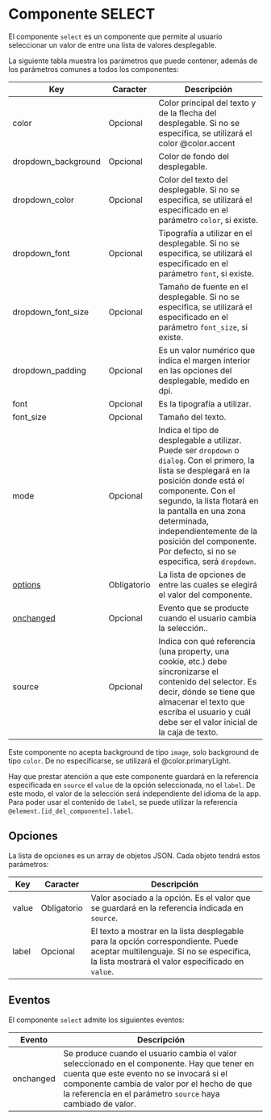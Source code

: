 # Componente SELECT

El componente `select` es un componente que permite al usuario seleccionar un valor de entre una lista de valores desplegable.


La siguiente tabla muestra los parámetros que puede contener, además de los parámetros comunes a todos los componentes:

  | Key  | Caracter | Descripción |
  | ------------- | ------------- | ------------- |
  | color | Opcional | Color principal del texto y de la flecha del desplegable. Si no se especifica, se utilizará el color @color.accent |
  | dropdown_background | Opcional | Color de fondo del desplegable.|
  | dropdown_color | Opcional | Color del texto del desplegable. Si no se especifica, se utilizará el especificado en el parámetro `color`, si existe.| 
  | dropdown_font | Opcional | Tipografía a utilizar en el desplegable. Si no se especifica, se utilizará el especificado en el parámetro `font`, si existe.|
  | dropdown_font_size | Opcional | Tamaño de fuente en el desplegable. Si no se especifica, se utilizará el especificado en el parámetro `font_size`, si existe.| 
  | dropdown_padding | Opcional | Es un valor numérico que indica el margen interior en las opciones del desplegable, medido en dpi.| 
  | font | Opcional | Es la tipografía a utilizar.|
  | font_size | Opcional | Tamaño del texto. |
  | mode | Opcional | Indica el tipo de desplegable a utilizar. Puede ser `dropdown` o `dialog`. Con el primero, la lista se desplegará en la posición donde está el componente. Con el segundo, la lista flotará en la pantalla en una zona determinada, independientemente de la posición del componente. Por defecto, si no se especifica, será `dropdown`.|
  | [options](#opciones) | Obligatorio | La lista de opciones de entre las cuales se elegirá el valor del componente.|
  | [onchanged](#eventos) | Opcional | Evento que se producte cuando el usuario cambia la selección..|
  | source | Opcional | Indica con qué referencia (una property, una cookie, etc.) debe sincronizarse el contenido del selector. Es decir, dónde se tiene que almacenar el texto que escriba el usuario y cuál debe ser el valor inicial de la caja de texto. |
  
Este componente no acepta background de tipo `image`, solo background de tipo `color`. De no especificarse, se utilizará el @color.primaryLight.

Hay que prestar atención a que este componente guardará en la referencia especificada en `source` el `value` de la opción seleccionada, no el `label`. De este modo, el valor de la selección será independiente del idioma de la app. Para poder usar el contenido de `label`, se puede utilizar la referencia `@element.[id_del_componente].label`.

## Opciones

La lista de opciones es un array de objetos JSON. Cada objeto tendrá estos parámetros:

  | Key  | Caracter | Descripción |
  | ------------- | ------------- | ------------- |
  | value | Obligatorio | Valor asociado a la opción. Es el valor que se guardará en la referencia indicada en `source`. |
  | label | Opcional | El texto a mostrar en la lista desplegable para la opción correspondiente. Puede aceptar multilenguaje. Si no se especifica, la lista mostrará el valor especificado en `value`. |

## Eventos

El componente `select` admite los siguientes eventos:

 | Evento  | Descripción |
  | ------------- | ------------- |
  | onchanged | Se produce cuando el usuario cambia el valor seleccionado en el componente. Hay que tener en cuenta que este evento no se invocará si el componente cambia de valor por el hecho de que la referencia en el parámetro `source` haya cambiado de valor. |

